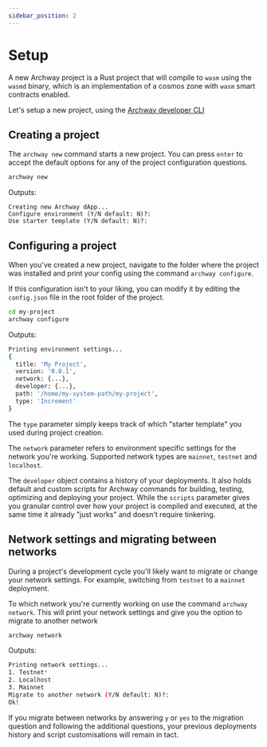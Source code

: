 ```yaml
---
sidebar_position: 2
---
```


# Setup

A new Archway project is a Rust project that will compile to `wasm` using the `wasmd` binary, which is an implementation of a cosmos zone with `wasm` smart contracts enabled.

Let's setup a new project, using the [Archway developer CLI](https://github.com/archway-network/archway-cli)

## Creating a project

The `archway new` command starts a new project. You can press `enter` to accept the default options for any of the project configuration questions.

```bash
archway new
```

Outputs: 
```
Creating new Archway dApp...
Configure environment (Y/N default: N)?:
Use starter template (Y/N default: N)?:
```

## Configuring a project

When you've created a new project, navigate to the folder where the project was installed and print your config using the command `archway configure`. 

If this configuration isn't to your liking, you can modify it by editing the `config.json` file in the root folder of the project.

```bash
cd my-project
archway configure
```

Outputs:
```bash
Printing environment settings...
{
  title: 'My Project',
  version: '0.0.1',
  network: {...},
  developer: {...},
  path: '/home/my-system-path/my-project',
  type: 'Increment'
} 
```

The `type` parameter simply keeps track of which "starter template" you used during project creation.

The `network` parameter refers to environment specific settings for the network you're working. Supported network types are `mainnet`, `testnet` and `localhost`.

The `developer` object contains a history of your deployments. It also holds default and custom scripts for Archway commands for building, testing, optimizing and deploying your project. While the `scripts` parameter gives you granular control over how your project is compiled and executed, at the same time it already "just works" and doesn't require tinkering.

## Network settings and migrating between networks

During a project's development cycle you'll likely want to migrate or change your network settings. For example, switching from `testnet` to a `mainnet` deployment.

To which network you're currently working on use the command `archway network`. This will print your network settings and give you the option to migrate to another network

```bash
archway network
```

Outputs:
```bash
Printing network settings...
1. Testnet*
2. Localhost
3. Mainnet
Migrate to another network (Y/N default: N)?:
Ok!
```

If you migrate between networks by answering `y` or `yes` to the migration question and following the additional questions, your previous deployments history and script customisations will remain in tact. 